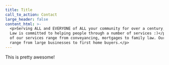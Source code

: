 ```yaml
---
title: Title
call_to_action: Contact
large_header: false
content_html: >-
  <p>Serving ALL and EVERYONE of ALL your community for over a century, Justice
  Law is committed to helping people through a number of services :)</p><p>Most
  of our services range from conveyancing, mortgages to family law. Our clients
  range from large businesses to first home buyers.</p>
---
```

This is pretty awesome\!
